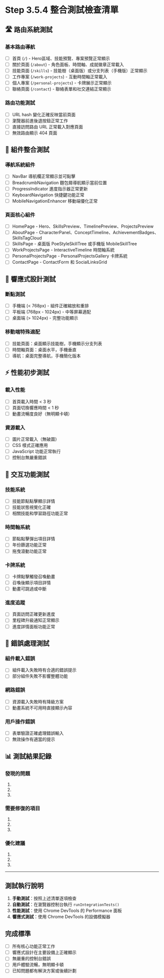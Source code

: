 # Step 3.5.4 整合測試檢查清單

## 🛣️ 路由系統測試

### 基本路由導航
- [ ] 首頁 (`/`) - Hero區域、技能預覽、專案預覽正常顯示
- [ ] 關於頁面 (`/about`) - 角色面板、時間軸、成就徽章正常載入
- [ ] 技能頁面 (`/skills`) - 技能樹（桌面版）或分支列表（手機版）正常顯示
- [ ] 工作專案 (`/work-projects`) - 互動時間軸正常載入
- [ ] 個人專案 (`/personal-projects`) - 卡牌展示正常顯示
- [ ] 聯絡頁面 (`/contact`) - 聯絡表單和社交連結正常顯示

### 路由功能測試
- [ ] URL hash 變化正確反映當前頁面
- [ ] 瀏覽器前進後退按鈕正常工作
- [ ] 直接訪問路由 URL 正常載入對應頁面
- [ ] 無效路由顯示 404 頁面

## 🧩 組件整合測試

### 導航系統組件
- [ ] NavBar 導航欄正常顯示並可點擊
- [ ] BreadcrumbNavigation 麵包屑導航顯示當前位置
- [ ] ProgressIndicator 進度指示器正常更新
- [ ] KeyboardNavigation 快捷鍵功能正常
- [ ] MobileNavigationEnhancer 移動端優化正常

### 頁面核心組件
- [ ] HomePage - Hero、SkillsPreview、TimelinePreview、ProjectsPreview
- [ ] AboutPage - CharacterPanel、ConceptTimeline、AchievementBadges、SkillsTagCloud
- [ ] SkillsPage - 桌面版 PoeStyleSkillTree 或手機版 MobileSkillTree
- [ ] WorkProjectsPage - InteractiveTimeline 時間軸系統
- [ ] PersonalProjectsPage - PersonalProjectsGallery 卡牌系統
- [ ] ContactPage - ContactForm 和 SocialLinksGrid

## 📱 響應式設計測試

### 斷點測試
- [ ] 手機端 (< 768px) - 組件正確縮放和重排
- [ ] 平板端 (768px - 1024px) - 中等屏幕適配
- [ ] 桌面端 (> 1024px) - 完整功能顯示

### 移動端特殊適配
- [ ] 技能頁面：桌面顯示技能樹，手機顯示分支列表
- [ ] 時間軸頁面：桌面水平，手機垂直
- [ ] 導航：桌面完整導航，手機簡化版本

## ⚡ 性能初步測試

### 載入性能
- [ ] 首頁載入時間 < 3 秒
- [ ] 頁面切換響應時間 < 1 秒
- [ ] 動畫流暢度良好（無明顯卡頓）

### 資源載入
- [ ] 圖片正常載入（無破圖）
- [ ] CSS 樣式正確應用
- [ ] JavaScript 功能正常執行
- [ ] 控制台無嚴重錯誤

## 🔧 交互功能測試

### 技能系統
- [ ] 技能節點點擊顯示詳情
- [ ] 技能狀態視覺化正確
- [ ] 相關技能和學習路徑功能正常

### 時間軸系統
- [ ] 節點點擊彈出項目詳情
- [ ] 年份篩選功能正常
- [ ] 拖曳滾動功能正常

### 卡牌系統
- [ ] 卡牌點擊觸發召喚動畫
- [ ] 召喚後顯示項目詳情
- [ ] 動畫可跳過或中斷

### 進度追蹤
- [ ] 頁面訪問正確更新進度
- [ ] 里程碑升級通知正常顯示
- [ ] 進度詳情面板功能正常

## 🚨 錯誤處理測試

### 組件載入錯誤
- [ ] 組件載入失敗時有合適的錯誤提示
- [ ] 部分組件失敗不影響整體功能

### 網路錯誤
- [ ] 資源載入失敗時有降級方案
- [ ] 動畫系統不可用時直接顯示內容

### 用戶操作錯誤
- [ ] 表單驗證正確處理錯誤輸入
- [ ] 無效操作有適當的提示

## 📊 測試結果記錄

### 發現的問題
1.
2.
3.

### 需要修復的項目
1.
2.
3.

### 優化建議
1.
2.
3.

---

## 測試執行說明

1. **手動測試**：按照上述清單逐項檢查
2. **自動測試**：在瀏覽器控制台執行 `runIntegrationTests()`
3. **性能測試**：使用 Chrome DevTools 的 Performance 面板
4. **響應式測試**：使用 Chrome DevTools 的設備模擬器

## 完成標準

- [ ] 所有核心功能正常工作
- [ ] 響應式設計在主要設備上正確顯示
- [ ] 無嚴重的控制台錯誤
- [ ] 用戶體驗流暢，無明顯卡頓
- [ ] 已知問題都有解決方案或後續計劃